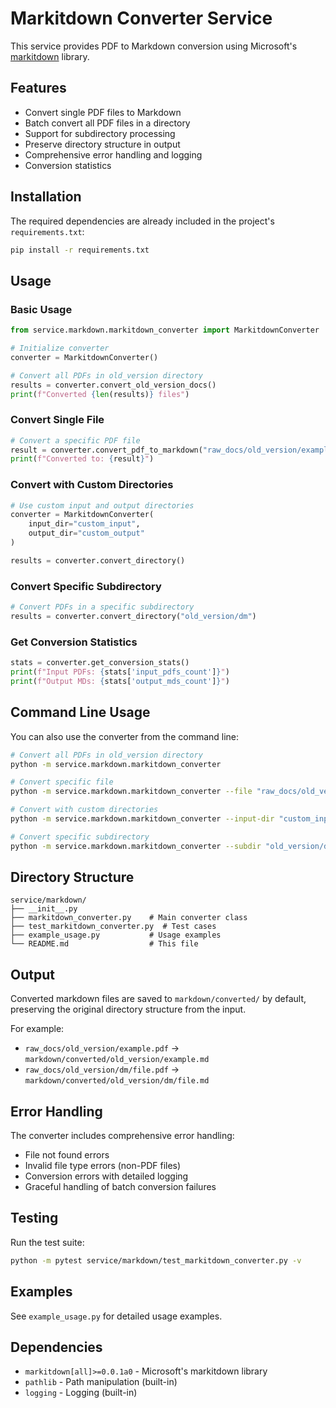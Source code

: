 # Markitdown Converter Service

This service provides PDF to Markdown conversion using Microsoft's [markitdown](https://github.com/microsoft/markitdown) library.

## Features

- Convert single PDF files to Markdown
- Batch convert all PDF files in a directory
- Support for subdirectory processing
- Preserve directory structure in output
- Comprehensive error handling and logging
- Conversion statistics

## Installation

The required dependencies are already included in the project's `requirements.txt`:

```bash
pip install -r requirements.txt
```

## Usage

### Basic Usage

```python
from service.markdown.markitdown_converter import MarkitdownConverter

# Initialize converter
converter = MarkitdownConverter()

# Convert all PDFs in old_version directory
results = converter.convert_old_version_docs()
print(f"Converted {len(results)} files")
```

### Convert Single File

```python
# Convert a specific PDF file
result = converter.convert_pdf_to_markdown("raw_docs/old_version/example.pdf")
print(f"Converted to: {result}")
```

### Convert with Custom Directories

```python
# Use custom input and output directories
converter = MarkitdownConverter(
    input_dir="custom_input",
    output_dir="custom_output"
)

results = converter.convert_directory()
```

### Convert Specific Subdirectory

```python
# Convert PDFs in a specific subdirectory
results = converter.convert_directory("old_version/dm")
```

### Get Conversion Statistics

```python
stats = converter.get_conversion_stats()
print(f"Input PDFs: {stats['input_pdfs_count']}")
print(f"Output MDs: {stats['output_mds_count']}")
```

## Command Line Usage

You can also use the converter from the command line:

```bash
# Convert all PDFs in old_version directory
python -m service.markdown.markitdown_converter

# Convert specific file
python -m service.markdown.markitdown_converter --file "raw_docs/old_version/example.pdf"

# Convert with custom directories
python -m service.markdown.markitdown_converter --input-dir "custom_input" --output-dir "custom_output"

# Convert specific subdirectory
python -m service.markdown.markitdown_converter --subdir "old_version/dm"
```

## Directory Structure

```
service/markdown/
├── __init__.py
├── markitdown_converter.py    # Main converter class
├── test_markitdown_converter.py  # Test cases
├── example_usage.py           # Usage examples
└── README.md                  # This file
```

## Output

Converted markdown files are saved to `markdown/converted/` by default, preserving the original directory structure from the input.

For example:
- `raw_docs/old_version/example.pdf` → `markdown/converted/old_version/example.md`
- `raw_docs/old_version/dm/file.pdf` → `markdown/converted/old_version/dm/file.md`

## Error Handling

The converter includes comprehensive error handling:

- File not found errors
- Invalid file type errors (non-PDF files)
- Conversion errors with detailed logging
- Graceful handling of batch conversion failures

## Testing

Run the test suite:

```bash
python -m pytest service/markdown/test_markitdown_converter.py -v
```

## Examples

See `example_usage.py` for detailed usage examples.

## Dependencies

- `markitdown[all]>=0.0.1a0` - Microsoft's markitdown library
- `pathlib` - Path manipulation (built-in)
- `logging` - Logging (built-in)
